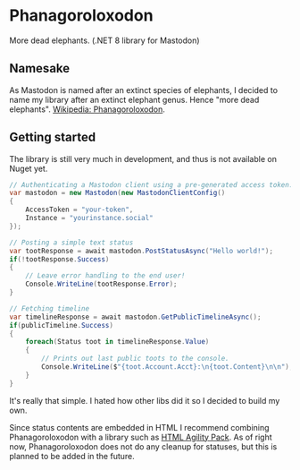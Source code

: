 # Phanagoroloxodon
More dead elephants. (.NET 8 library for Mastodon)

## Namesake
As Mastodon is named after an extinct species of elephants, I decided to name my library after an extinct elephant genus. Hence "more dead elephants". [Wikipedia: Phanagoroloxodon](https://en.wikipedia.org/wiki/Phanagoroloxodon).

## Getting started
The library is still very much in development, and thus is not available on Nuget yet.

```cs
// Authenticating a Mastodon client using a pre-generated access token.
var mastodon = new Mastodon(new MastodonClientConfig()
{
    AccessToken = "your-token",
    Instance = "yourinstance.social"
});

// Posting a simple text status
var tootResponse = await mastodon.PostStatusAsync("Hello world!");
if(!tootResponse.Success)
{
    // Leave error handling to the end user!
    Console.WriteLine(tootResponse.Error);
}

// Fetching timeline
var timelineResponse = await mastodon.GetPublicTimelineAsync();
if(publicTimeline.Success)
{
    foreach(Status toot in timelineResponse.Value)
    {
        // Prints out last public toots to the console.
        Console.WriteLine($"{toot.Account.Acct}:\n{toot.Content}\n\n");
    }
}
```

It's really that simple. I hated how other libs did it so I decided to build my own.

Since status contents are embedded in HTML I recommend combining Phanagoroloxodon with a library such as [HTML Agility Pack](https://html-agility-pack.net/). As of right now, Phanagoroloxodon does not do any cleanup for statuses, but this is planned to be added in the future.